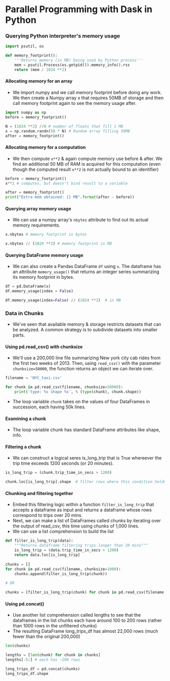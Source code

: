 # Parallel Programming with Dask in Python

### Querying Python interpreter's memory usage

```python
import psutil, os

def memory_footprint():
    '''Returns memory (in MB) being used by Python process'''
    mem = psutil.Process(os.getpid()).memory_info().rss
    return (mem / 1024 **2)
```

#### Allocating memory for an array
- We import numpy and we call memory footprint before doing any work. We then create a Numpy array x that requires 50MB of storage and then call memory footprint again to see the memory usage after.

```python
import numpy as np
before = memory_footprint()

N = (1024 **2) //8 # number of floats that fill 1 MB
x = np.random.randn(50 * N) # Random array filling 50MB
after = memory_footprint()
```

#### Allocating memory for a computation
- We then compute `x**2` & again compute memory use before & after. We find an additional 50 MB of RAM is acquired for this computation (even though the computed result `x**2` is not actually bound to an identifier)

```python
before = memory_footprint()
x**2 # computes, but doesn't bind result to a variable

after = memory_footprint()
print("Extra mem obtained: {} MB".format(after - before))
```

#### Querying array memory usage
- We can use a numpy array's `nbytes` attribute to find out its actual memory requirements.

```python
x.nbytes # memory footprint in bytes

x.nbytes // (1024 **2) # memory footprint in MB
```

#### Querying DataFrame memory usage
- We can also create a Pandas DataFrame `df` using `x`. The dataframe has an attribute `memory_usage()` that returns an integer series summarizing its memory footprint in bytes.

```python
df = pd.DataFrame(x)
df.memory_usage(index = False)

df.memory_usage(index=False) // (1024 **2)  # in MB
```

### Data in Chunks
- We've seen that available memory & storage restricts datasets that can be analyzed. A common strategy is to subdivide datasets into smaller parts.

#### Using pd.read_csv() with chunksize
- We'll use a 200,000 line file summarizing New york city cab rides from the first two weeks of 2013. Then, using `read_csv()` with the parameter `chunksize=50000`, the function returns an object we can iterate over.

```python
filename = 'NYC_taxi.csv'

for chunk in pd.read_csv(filename, chunksize=50000):
    print('type: %s shape %s', % (type(chunk), chunk.shape))
```

- The loop variable `chunk` takes on the values of four DataFrames in succession, each having 50k lines.

#### Examining a chunk
- The loop variable chunk has standard DataFrame attributes like shape, info.

#### Filtering a chunk
- We can construct a logical seres is_long_trip that is True whereever the trip time exceeds 1200 seconds (or 20 minutes).

```python
is_long_trip = (chunk.trip_time_in_secs > 1200)

chunk.loc[is_long_trip].shape  # filter rows where this condition holds
```

#### Chunking and filtering together
- Embed this filtering logic within a function `filter_is_long_trip` that accepts a dataframe as input and returns a dataframe whose rows correspond to trips over 20 mins.
- Next, we can make a list of DataFrames called chunks by iterating over the output of read_csv, this time using chunks of 1,000 lines.
- We can use a list comprehension to build the list

```python
def filter_is_long_trip(data):
    """Returns dataframe filtering trips longer than 20 mins"""
    is_long_trip = (data.trip_time_in_secs > 1200)
    return data.loc[is_long_trip]
    
chunks = []
for chunk in pd.read_csv(filename, chunksize=1000):
    chunks.append(filter_is_long_trip(chunk))
    
# OR

chunks = [filter_is_long_trip(chunk) for chunk in pd.read_csv(filename, chunksize=1000)]
```

#### Using pd.concat()
- Use another list comprehension called lengths to see that the dataframes in the list chunks each have around 100 to 200 rows (rather than 1000 rows in the unfiltered chunks)
- The resulting DataFrame long_trips_df has almost 22,000 rows (much fewer than the original 200,000)

```python
len(chunks)

lengths = [len(chunk) for chunk in chunks]
lengths[-5:] # each has ~100 rows

long_trips_df = pd.concat(chunks)
long_trips_df.shape
```































































